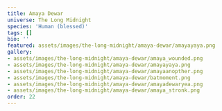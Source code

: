 ```yaml
---
title: Amaya Dewar
universe: The Long Midnight
species: 'Human (blessed)'
tags: []
bio: ''
featured: assets/images/the-long-midnight/amaya-dewar/amayayaya.png
gallery:
- assets/images/the-long-midnight/amaya-dewar/amaya_wounded.png
- assets/images/the-long-midnight/amaya-dewar/amayayaya.png
- assets/images/the-long-midnight/amaya-dewar/amayaanopther.png
- assets/images/the-long-midnight/amaya-dewar/batmoment.png
- assets/images/the-long-midnight/amaya-dewar/amayadewaryea.png
- assets/images/the-long-midnight/amaya-dewar/amaya_stronk.png
order: 22
---
```

